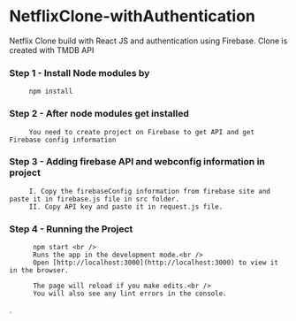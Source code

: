 # NetflixClone-withAuthentication
Netflix Clone build with React JS and authentication using Firebase. Clone is created with TMDB API

### Step 1 - Install Node modules by 
         npm install
         
### Step 2 - After node modules get installed 
         You need to create project on Firebase to get API and get Firebase config information

### Step 3 - Adding firebase API and webconfig information in project
         I. Copy the firebaseConfig information from firebase site and paste it in firebase.js file in src folder.
         II. Copy API key and paste it in request.js file.

### Step 4 - Running the Project           
          npm start <br />
          Runs the app in the development mode.<br />
          Open [http://localhost:3000](http://localhost:3000) to view it in the browser.

          The page will reload if you make edits.<br />
          You will also see any lint errors in the console.

.

